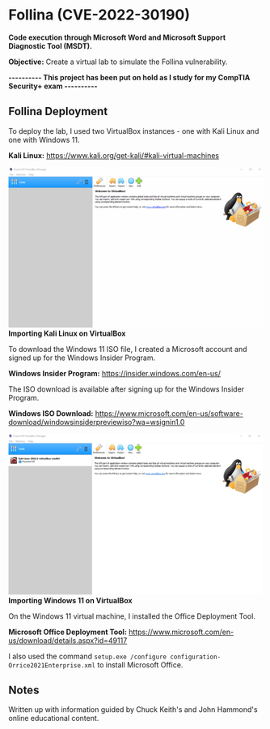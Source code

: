 # Follina (CVE-2022-30190)

**Code execution through Microsoft Word and Microsoft Support Diagnostic Tool (MSDT).**

**Objective:** Create a virtual lab to simulate the Follina vulnerability.

**---------- This project has been put on hold as I study for my CompTIA Security+ exam ----------**

## Follina Deployment

To deploy the lab, I used two VirtualBox instances - one with Kali Linux and one with Windows 11.

**Kali Linux:** https://www.kali.org/get-kali/#kali-virtual-machines

<img src="assets/vbox_import_kali.gif">
<figcaption><b>Importing Kali Linux on VirtualBox</b></figcaption>

To download the Windows 11 ISO file, I created a Microsoft account and signed up for the Windows Insider Program.

**Windows Insider Program:** https://insider.windows.com/en-us/

The ISO download is available after signing up for the Windows Insider Program.

**Windows ISO Download:** https://www.microsoft.com/en-us/software-download/windowsinsiderpreviewiso?wa=wsignin1.0

<img src="assets/vbox_import_windows.gif">
<figcaption><b>Importing Windows 11 on VirtualBox</b></figcaption>

On the Windows 11 virtual machine, I installed the Office Deployment Tool.

**Microsoft Office Deployment Tool:** https://www.microsoft.com/en-us/download/details.aspx?id=49117

I also used the command `setup.exe /configure configuration-Orrice2021Enterprise.xml` to install Microsoft Office.

## Notes

Written up with information guided by Chuck Keith's and John Hammond's online educational content.
